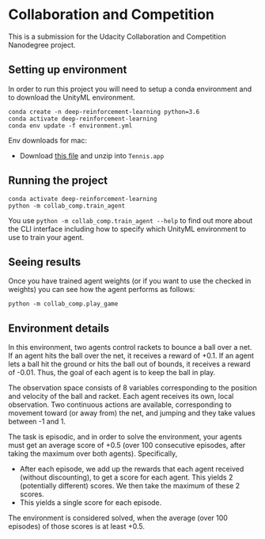 # Collaboration and Competition
This is a submission for the Udacity Collaboration and Competition Nanodegree project.

## Setting up environment
In order to run this project you will need to setup a conda environment and to download the UnityML environment.
```
conda create -n deep-reinforcement-learning python=3.6
conda activate deep-reinforcement-learning
conda env update -f environment.yml
```

Env downloads for mac:
 - Download [this file](https://s3-us-west-1.amazonaws.com/udacity-drlnd/P3/Tennis/Tennis.app.zip) and unzip into `Tennis.app`

## Running the project
```
conda activate deep-reinforcement-learning
python -m collab_comp.train_agent
```

You use `python -m collab_comp.train_agent --help` to find out more about the CLI interface including how to specify
which UnityML environment to use to train your agent.

## Seeing results
Once you have trained agent weights (or if you want to use the checked in weights) you can see how the agent performs as follows:
```
python -m collab_comp.play_game 
```
 
 
## Environment details
In this environment, two agents control rackets to bounce a ball over a net. 
If an agent hits the ball over the net, it receives a reward of +0.1.
If an agent lets a ball hit the ground or hits the ball out of bounds, it receives a reward of -0.01. 
Thus, the goal of each agent is to keep the ball in play.

The observation space consists of 8 variables corresponding to the position and velocity of the ball and racket. 
Each agent receives its own, local observation. 
Two continuous actions are available, corresponding to movement toward (or away from) the net, and jumping and they take values between -1 and 1.

The task is episodic, and in order to solve the environment, your agents must get an average score of +0.5 (over 100 consecutive episodes, after taking the maximum over both agents). 
Specifically,

 - After each episode, we add up the rewards that each agent received (without discounting), to get a score for each agent. 
   This yields 2 (potentially different) scores. 
   We then take the maximum of these 2 scores.
 - This yields a single score for each episode.

The environment is considered solved, when the average (over 100 episodes) of those scores is at least +0.5.
